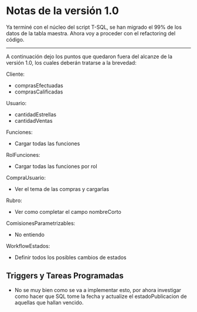 # Notas de la versión 1.0

Ya terminé con el núcleo del script T-SQL, se han migrado el 99% de los datos de la tabla maestra.
Ahora voy a proceder con el refactoring del código.

-----------------------

A continuación dejo los puntos que quedaron fuera del alcanze de la versión 1.0, los cuales deberán tratarse a la brevedad:

Cliente:
 - comprasEfectuadas
 - comprasCalificadas

Usuario:
 - cantidadEstrellas
 - cantidadVentas

Funciones:
 - Cargar todas las funciones

RolFunciones:
 - Cargar todas las funciones por rol

CompraUsuario:
 - Ver el tema de las compras y cargarlas

Rubro:
 - Ver como completar el campo nombreCorto

ComisionesParametrizables:
 - No entiendo

WorkflowEstados:
 - Definir todos los posibles cambios de estados


  
Triggers y Tareas Programadas
-----------------------------
 - No se muy bien como se va a implementar esto, por ahora investigar como hacer que SQL tome la fecha y actualize
 el estadoPublicacion de aquellas que hallan vencido.

